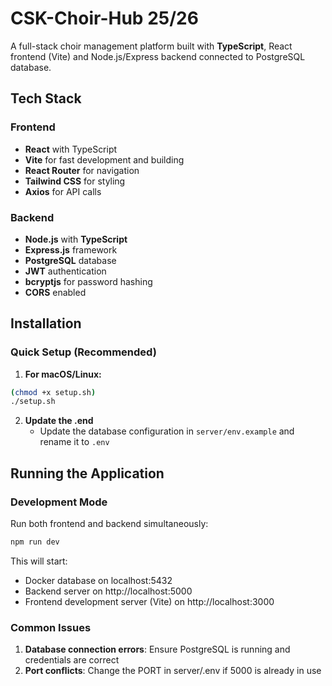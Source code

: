 # CSK-Choir-Hub 25/26

A full-stack choir management platform built with **TypeScript**, React frontend (Vite) and Node.js/Express backend connected to PostgreSQL database.

## Tech Stack

### Frontend
- **React** with TypeScript
- **Vite** for fast development and building
- **React Router** for navigation
- **Tailwind CSS** for styling
- **Axios** for API calls

### Backend
- **Node.js** with **TypeScript**
- **Express.js** framework
- **PostgreSQL** database
- **JWT** authentication
- **bcryptjs** for password hashing
- **CORS** enabled

## Installation

### Quick Setup (Recommended)

1. **For macOS/Linux:**
```bash
(chmod +x setup.sh)
./setup.sh
```

2. **Update the .end**
   - Update the database configuration in `server/env.example` and rename it to `.env`


## Running the Application

### Development Mode
Run both frontend and backend simultaneously:
```bash
npm run dev
```

This will start:
- Docker database on localhost:5432
- Backend server on http://localhost:5000
- Frontend development server (Vite) on http://localhost:3000


### Common Issues
1. **Database connection errors**: Ensure PostgreSQL is running and credentials are correct
2. **Port conflicts**: Change the PORT in server/.env if 5000 is already in use